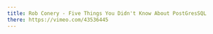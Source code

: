 ```yaml
---
title: Rob Conery - Five Things You Didn't Know About PostGresSQL
there: https://vimeo.com/43536445
---
```

